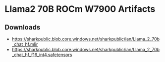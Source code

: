 # Llama2 70B ROCm W7900 Artifacts

## Downloads

* https://sharkpublic.blob.core.windows.net/sharkpublic/ian/Llama_2_70b_chat_hf.mlir
* https://sharkpublic.blob.core.windows.net/sharkpublic/ian/Llama_2_70b_chat_hf_f16_int4.safetensors

